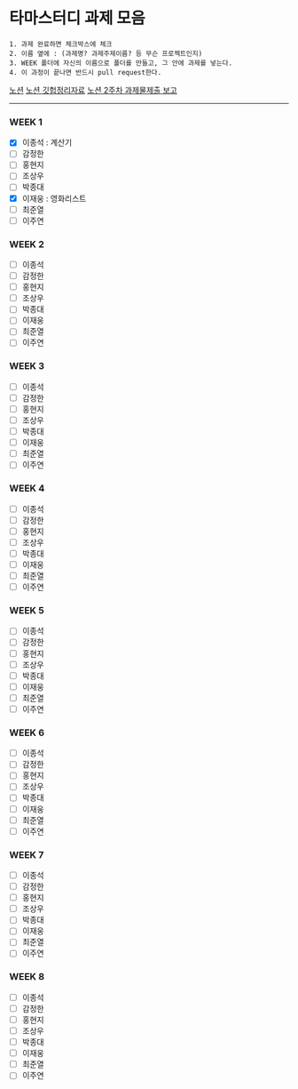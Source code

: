 # 타마스터디 과제 모음

```
1. 과제 완료하면 체크박스에 체크
2. 이름 옆에 : (과제명? 과제주제이름? 등 무슨 프로젝트인지)
3. WEEK 폴더에 자신의 이름으로 폴더를 만들고, 그 안에 과제를 넣는다.
4. 이 과정이 끝나면 반드시 pull request한다.
```

[노션](https://www.notion.so/Tamastudy-9e2c108cbef94b41b3c497a8a3e2c51a)
[노션 깃헙정리자료](https://www.notion.so/Git-ec10d8d1770648ce904be22d4a81bb01)
[노션 2주차 과제물제출 보고](https://www.notion.so/efea4d84410e43409af0df816e6c286e?v=4fd8db154c79409ebe98a6cb416cc8ff)

<hr/>

### WEEK 1

- [x] 이종석 : 계산기
- [ ] 감정한
- [ ] 홍현지
- [ ] 조상우
- [ ] 박종대
- [x] 이재웅 : 영화리스트
- [ ] 최준열
- [ ] 이주연

### WEEK 2

- [ ] 이종석
- [ ] 감정한
- [ ] 홍현지
- [ ] 조상우
- [ ] 박종대
- [ ] 이재웅
- [ ] 최준열
- [ ] 이주연

### WEEK 3

- [ ] 이종석
- [ ] 감정한
- [ ] 홍현지
- [ ] 조상우
- [ ] 박종대
- [ ] 이재웅
- [ ] 최준열
- [ ] 이주연

### WEEK 4

- [ ] 이종석
- [ ] 감정한
- [ ] 홍현지
- [ ] 조상우
- [ ] 박종대
- [ ] 이재웅
- [ ] 최준열
- [ ] 이주연

### WEEK 5

- [ ] 이종석
- [ ] 감정한
- [ ] 홍현지
- [ ] 조상우
- [ ] 박종대
- [ ] 이재웅
- [ ] 최준열
- [ ] 이주연

### WEEK 6

- [ ] 이종석
- [ ] 감정한
- [ ] 홍현지
- [ ] 조상우
- [ ] 박종대
- [ ] 이재웅
- [ ] 최준열
- [ ] 이주연

### WEEK 7

- [ ] 이종석
- [ ] 감정한
- [ ] 홍현지
- [ ] 조상우
- [ ] 박종대
- [ ] 이재웅
- [ ] 최준열
- [ ] 이주연

### WEEK 8

- [ ] 이종석
- [ ] 감정한
- [ ] 홍현지
- [ ] 조상우
- [ ] 박종대
- [ ] 이재웅
- [ ] 최준열
- [ ] 이주연
